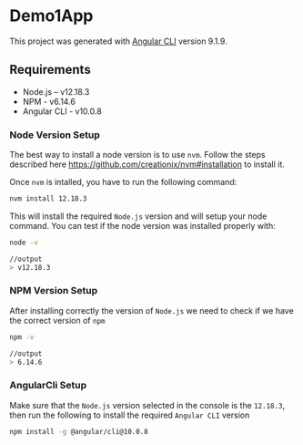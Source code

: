 # Demo1App

This project was generated with [Angular CLI](https://github.com/angular/angular-cli) version 9.1.9.

## Requirements

- Node.js – v12.18.3
- NPM - v6.14.6
- Angular CLI - v10.0.8

### Node Version Setup

The best way to install a node version is to use `nvm`. Follow the steps described here <https://github.com/creationix/nvm#installation> to install it.

Once `nvm` is intalled, you have to run the following command:

```bash
nvm install 12.18.3
```

This will install the required `Node.js` version and will setup your node command. You can test if the node version was installed properly with:

```bash
node -v

//output
> v12.18.3
```

### NPM Version Setup

After installing correctly the version of `Node.js` we need to check if we have the correct version of `npm`

```bash
npm -v

//output
> 6.14.6
```

### AngularCli Setup

Make sure that the `Node.js` version selected in the console is the `12.18.3`, then run the following to install the required `Angular CLI` version

```bash
npm install -g @angular/cli@10.0.8
```

